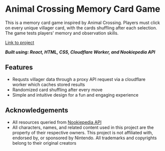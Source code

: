 # Animal Crossing Memory Card Game
This is a memory card game inspired by Animal Crossing. Players must click on every unique villager card, with the cards shuffling after each selection. The game tests players' memory and observation skills.

[Link to project](https://a65e09fe.animal-crossing-memory-game.pages.dev/)

***Built using: React, HTML, CSS, Cloudflare Worker, and Nookiepedia API***

## Features
* Requsts villager data through a proxy API request via a cloudflare worker which caches stored results
* Randomized card shuffling after every move
* Simple and intuitive design for a fun and engaging experience

## Acknowledgements
* All resources queried from [Nookiepedia API](https://api.nookipedia.com/)
* All characters, names, and related content used in this project are the property of their respective owners. This project is not affiliated with, endorsed by, or sponsored by Nintendo. All trademarks and copyrights belong to their original creators
